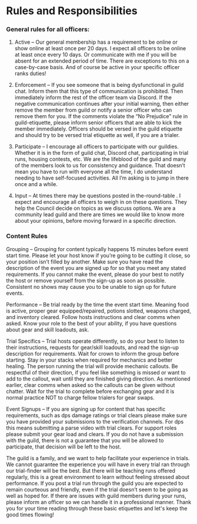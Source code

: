 # Rules and Responsibilities

### General rules for all officers:

1.    Active – Our general membership has a requirement to be online or show online at least once per 20 days. I expect all officers to be online at least once every 10 days. Or communicate with me if you will be absent for an extended period of time. There are exceptions to this on a case-by-case basis. And of course be active in your specific officer ranks duties!

2.    Enforcement – If you see someone that is being dysfunctional in guild chat. Inform them that this type of communication is prohibited. Then immediately inform the rest of the officer team via Discord. If the negative communication continues after your initial warning, then either remove the member from guild or notify a senior officer who can remove them for you. If the comments violate the “No Prejudice” rule in guild-etiquette, please inform senior officers that are able to kick the member immediately. Officers should be versed in the guild etiquette and should try to be versed trial etiquette as well, if you are a trialer.

3.    Participate – I encourage all officers to participate with our guildies. Whether it is in the form of guild chat, Discord chat, participating in trial runs, housing contests, etc. We are the lifeblood of the guild and many of the members look to us for consistency and guidance. That doesn’t mean you have to run with everyone all the time, I do understand needing to have self-focused activities. All I’m asking is to jump in there once and a while.

4.    Input – At times there may be questions posted in the-round-table . I expect and encourage all officers to weigh in on these questions. They help the Council decide on topics as we discuss options. We are a community lead guild and there are times we would like to know more about your opinions, before moving forward in a specific direction.

### Content Rules

Grouping – Grouping for content typically happens 15 minutes before event start time. Please let your host know if you’re going to be cutting it close, so your position isn’t filled by another. Make sure you have read the description of the event you are signed up for so that you meet any stated requirements. If you cannot make the event, please do your best to notify the host or remove yourself from the sign-up as soon as possible. Consistent no shows may cause you to be unable to sign up for future events.

Performance – Be trial ready by the time the event start time. Meaning food is active, proper gear equipped/repaired, potions slotted, weapons charged, and inventory cleared. Follow hosts instructions and clear comms when asked. Know your role to the best of your ability, if you have questions about gear and skill loadouts, ask.

Trial Specifics – Trial hosts operate differently, so do your best to listen to their instructions, requests for gear/skill loadouts, and read the sign-up description for requirements. Wait for crown to inform the group before starting. Stay in your stacks when required for mechanics and better healing. The person running the trial will provide mechanic callouts. Be respectful of their direction, if you feel like something is missed or want to add to the callout, wait until they are finished giving direction. As mentioned earlier, clear comms when asked so the callouts can be given without chatter. Wait for the trial to complete before exchanging gear and it is normal practice NOT to charge fellow trialers for gear swaps.

Event Signups – If you are signing up for content that has specific requirements, such as dps damage ratings or trial clears please make sure you have provided your submissions to the verification channels. For dps this means submitting a parse video with trial clears. For support roles please submit your gear load and clears. If you do not have a submission with the guild, there is not a guarantee that you will be allowed to participate, that decision will be left to the host.

The guild is a family, and we want to help facilitate your experience in trials. We cannot guarantee the experience you will have in every trial ran through our trial-finder will be the best. But there will be teaching runs offered regularly, this is a great environment to learn without feeling stressed about performance. If you post a trial run through the guild you are expected to remain courteous and friendly, even if the trial doesn’t seem to be going as well as hoped for. If there are issues with guild members during your runs, please inform an officer so we can handle it in a professional manner. Thank you for your time reading through these basic etiquettes and let's keep the good times flowing!
